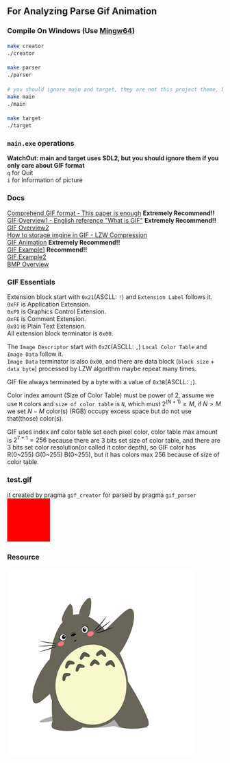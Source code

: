 ## For Analyzing Parse Gif Animation
### Compile On Windows (Use [Mingw64](https://winlibs.com/))    
```bash  
make creator  
./creator  

make parser  
./parser  
  
# you should ignore main and target, they are not this project theme, but it useful for analyzing how to parse gif pic. Additionally, they use SDL lib.
make main  
./main  
  
make target  
./target  
```  
  
### `main.exe` operations  
**WatchOut: main and target uses SDL2, but you should ignore them if you only care about GIF format**  
`q` for Quit  
`i` for Information of picture  
  
### Docs  
[Comprehend GIF format - This paper is enough](https://www.ihubin.com/blog/audio-video-basic-17-gif-file-format-detail/)  **Extremely Recommend!!**  
[GIF Overview1 - English reference "What is GIF"](http://giflib.sourceforge.net/whatsinagif/bits_and_bytes.html)  **Extremely Recommend!!**  
[GIF Overview2](https://blog.csdn.net/wzy198852/article/details/17266507)  
[How to storage imgine in GIF - LZW Compression](http://giflib.sourceforge.net/whatsinagif/lzw_image_data.html)  
[GIF Animation](http://giflib.sourceforge.net/whatsinagif/animation_and_transparency.html)  **Extremely Recommend!!**  
[GIF Example1](https://blog.csdn.net/GrayOnDream/article/details/123167897) **Recommend!!**  
[GIF Example2](https://www.jianshu.com/p/38743ef278ac)  
[BMP Overview](https://www.cnblogs.com/l2rf/p/5643352.html)  

### GIF Essentials  
Extension block start with `0x21`(ASCLL: `!`) and `Extension Label` follows it.  
`0xFF` is Application Extension.  
`0xF9` is Graphics Control Extension.   
`0xFE` is Comment Extension.  
`0x01` is Plain Text Extension.  
All extension block terminator is `0x00`.  

The `Image Descriptor` start with `0x2C`(ASCLL: `,`)  `Local Color Table` and `Image Data` follow it.   
`Image Data` terminator is also `0x00`, and there are data block (`block size` \+ `data byte`) processed by LZW algorithm maybe repeat many times.   

GIF file always terminated by a byte with a value of `0x3B`(ASCLL: `;`).  

Color index amount (Size of Color Table) must be power of 2, assume we use `M` colors and `size of color table` is `N`, which must $2^{(N+1)} \geq M$, if $N > M$ we set $N - M$ color(s) (RGB) occupy excess space but do not use that(those) color(s).

GIF uses index anf color table set each pixel color, color table max amount is $2^{7+1}=256$ because there are 3 bits set size of color table, and there are 3 bits set color resolution(or called it color depth), so GIF color has R(0~255) G(0~255) B(0~255), but it has colors max 256 because of size of color table.  

### test.gif  
it created by pragma `gif_creator` for parsed by pragma `gif_parser`  
![automatically generated images](test.gif)

### Resource  
![dragon_cat_gif](lm.gif)  
